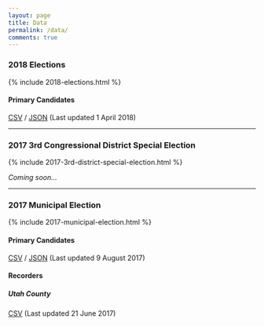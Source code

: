 ```yaml
---
layout: page
title: Data
permalink: /data/
comments: true
---
```


### 2018 Elections

{% include 2018-elections.html %}

#### Primary Candidates
[CSV](http://electionsutah.org/data/2018-utah-elections-primary.csv) / [JSON](http://electionsutah.org/data/2018-utah-elections-primary.json) (Last updated 1 April 2018)

<hr>

### 2017 3rd Congressional District Special Election

{% include 2017-3rd-district-special-election.html %}

_Coming soon..._

<hr>

### 2017 Municipal Election

{% include 2017-municipal-election.html %}

#### Primary Candidates
[CSV](http://electionsutah.org/data/2017-utah-elections-primary.csv) / [JSON](http://electionsutah.org/data/2017-utah-elections-primary.json) (Last updated 9 August 2017)

#### Recorders
##### Utah County
[CSV](http://electionsutah.org/data/2017-utah-county-city-recorders.csv) (Last updated 21 June 2017)
